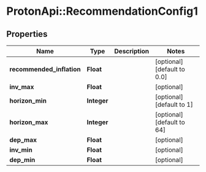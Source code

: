 # ProtonApi::RecommendationConfig1

## Properties
Name | Type | Description | Notes
------------ | ------------- | ------------- | -------------
**recommended_inflation** | **Float** |  | [optional] [default to 0.0]
**inv_max** | **Float** |  | [optional] 
**horizon_min** | **Integer** |  | [optional] [default to 1]
**horizon_max** | **Integer** |  | [optional] [default to 64]
**dep_max** | **Float** |  | [optional] 
**inv_min** | **Float** |  | [optional] 
**dep_min** | **Float** |  | [optional] 



